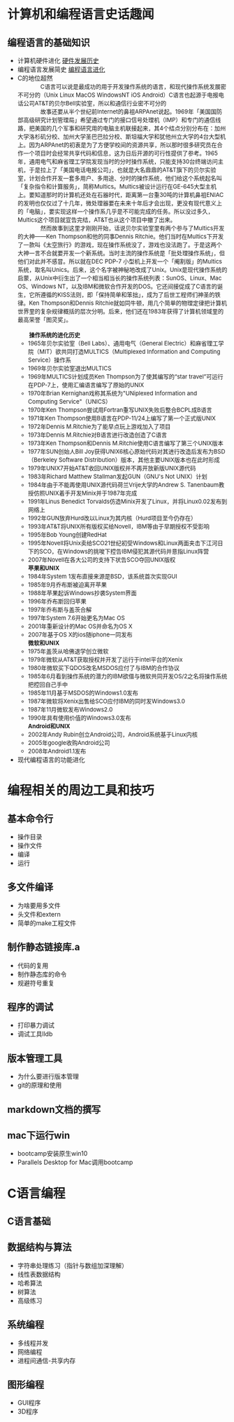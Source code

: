 # 计算机和编程语言史话趣闻
## 编程语言的基础知识
- 计算机硬件进化
[硬件发展历史](https://www.jianshu.com/p/6fb655c286bc)
- 编程语言发展简史
[编程语言进化](https://www.cnblogs.com/zzp-biog/p/9835580.html)
- C的地位超然
<br/><font size=2>　　　　C语言可以说是最成功的用于开发操作系统的语言，和现代操作系统发展密不可分的（Unix Linux MacOS WindowsNT iOS Android）C语言也起源于电报电话公司AT&T的贝尔Bell实验室，所以和通信行业密不可分的
<br/>　　　　故事还要从半个世纪前Internet的鼻祖ARPAnet说起。1969年「美国国防部高级研究计划管理局」希望通过专门的接口信号处理机（IMP）和专门的通信线路，把美国的几个军事和研究用的电脑主机联接起来，其4个结点分别分布在：加州大学洛杉矶分校、加州大学圣巴巴拉分校、斯坦福大学和犹他州立大学的4台大型机上。因为ARPAnet的初衷是为了方便学校间的资源共享，所以那时很多研究员在合作一个项目时会经常共享代码和信息，这为日后开源的可行性提供了参考。1965年，通用电气和麻省理工学院发现当时的分时操作系统，只能支持30台终端访问主机，于是拉上了「美国电话电报公司」，也就是大名鼎鼎的AT&T旗下的贝尔实验室，计划合作开发一套多用户、多用途、分时的操作系统，他们给这个系统起名叫「复杂指令和计算服务」，简称Multics。Multics被设计运行在GE-645大型主机上。要知道那时的计算机还处在石器时代，距离第一台重30吨的计算机鼻祖ENIAC的发明也仅仅过了十几年，微处理器要在未来十年后才会出现，更没有现代意义上的「电脑」，要实现这样一个操作系几乎是不可能完成的任务。所以没过多久，Multics这个项目就宣告完结，AT&T也从这个项目中撤了出来。
<br/>　　　　然而故事到这里才刚刚开始，话说贝尔实验室里有两个参与了Multics开发的大神——Ken Thompson和他的同事Dennis Ritchie。他们当时在Multics下开发了一款叫《太空旅行》的游戏，现在操作系统没了，游戏也没法跑了。于是这两个大神一言不合就要开发一个新系统。当时主流的操作系统是「批处理操作系统」，但他们对此并不感冒。所以就在DEC PDP-7 小型机上开发一个「阉割版」的Multics系统，取名叫Unics。后来，这个名字被神秘地改成了Unix。Unix是现代操作系统的启蒙，从Unix中衍生出了一个相当相当长的操作系统列表：SunOS、Linux、Mac OS、Windows NT，以及IBM和微软合作开发的DOS。它还间接促成了C语言的诞生，它所遵循的KISS法则，即「保持简单和笨拙」，成为了后世工程师们神圣的铁律。Ken Thompson和Dennis Ritchie就如同牛顿，用几个简单的物理定律把计算机世界里的复杂规律概括的层次分明。后来，他们还在1983年获得了计算机领域里的最高荣誉「图灵奖」。
<br/><br/><B>　　操作系统的进化历史</B>
   - 1965年贝尔实验室（Bell Labs）、通用电气（General Electric）和麻省理工学院（MIT）欲共同打造MULTICS（Multiplexed Information and Computing Service）操作系
   - 1969年贝尔实验室退出MULTICS
   - 1969年MULTICS计划成员Ken Thompson为了使其编写的“star travel”可运行在PDP-7上，使用汇编语言编写了原始的UNIX
   - 1970年Brian Kernighan戏称其系统为"UNiplexed Information and Computing Service"（UNICS）
   - 1970年Ken Thompson尝试用Fortran重写UNIX失败后整合BCPL成B语言
   - 1971年Ken Thompson使用B语言在PDP-11/24上编写了第一个正式版UNIX
   - 1972年Dennis M.Ritchie为了能早点玩上游戏加入了项目
   - 1973年Dennis M.Ritchie对B语言进行改造创造了C语言
   - 1973年Ken Thompson和Dennis M.Ritchie使用C语言编写了第三个UNIX版本
   - 1977年SUN创始人Bill Joy获得UNIX6核心原始代码对其进行改造后发布为BSD（Berkeley Software Distribution）版本，其他主要UNIX版本也在此时形成
   - 1979年UNIX7开始AT&T收回UNIX版权并不再开放新版UNIX源代码
   - 1983年Richard Matthew Stallman发起GUN（GNU's Not UNIX）计划
   - 1984年由于不能再使用UNIX源代码荷兰Vrije大学的Andrew S. Tanenbaum教授仿照UNIX着手开发Minix并于1987年完成
   - 1991年Linus Benedict Torvalds仿造Minix开发了Linux，并将Linux0.02发布到网络上
   - 1992年GUN放弃Hurd改以Linux为其内核（Hurd项目至今仍存在）
   - 1993年AT&T将UNIX所有版权买给Novell，IBM等由于早期授权不受影响
   - 1995年Bob Young创建RedHat
   - 1995年Novell将Unix卖给SCO21世纪初受Windows和Linux两面夹击下江河日下的SCO，在Windows的挑唆下控告IBM侵犯其源代码并意指Linux阵营
   - 2007年Novell在各大公司的支持下状告SCO夺回UNIX版权
<br/><B>苹果和UNIX</B>
   - 1984年System 1发布直接来源是BSD，该系统首次实现GUI
   - 1985年9月乔布斯被迫离开苹果
   - 1988年苹果起诉Windows抄袭System界面
   - 1996年乔布斯回归苹果
   - 1997年乔布斯与盖茨合解
   - 1997年System 7.6开始更名为Mac OS
   - 2001年重新设计的Mac OS并命名为OS X
   - 2007年基于OS X的ios随iphone一同发布
<br/><B>微软和UNIX</B>
   - 1975年盖茨从哈佛退学创立微软
   - 1979年微软从AT&T获取授权并开发了运行于intel平台的Xenix
   - 1980年微软买下QDOS改名MSDOS应付了与IBM的合作协议
   - 1985年6月看到操作系统的潜力的IBM欲借与微软共同开发OS/2之名将操作系统把控回自己手中
   - 1985年11月基于MSDOS的Windows1.0发布
   - 1987年微软将Xenix出售给SCO应付IBM的同时发Windows3.0
   - 1987年11月微软发布Windows2.0
   - 1990年具有使用价值的Windows3.0发布
<br/><B>Android和UNIX</B>
   - 2002年Andy Rubin创立Android公司，Android系统基于Linux内核
   - 2005年google收购Android公司
   - 2008年Android1.1发布<br/></font>
- 现代编程语言的功能进化
# 编程相关的周边工具和技巧
## 基本命令行
- 操作目录
- 操作文件
- 编译
- 运行
## 多文件编译
- 为啥要用多文件
- 头文件和extern
- 简单的make工程文件
## 制作静态链接库.a
- 代码的复用
- 制作静态库的命令
- 规避符号重复
## 程序的调试
- 打印暴力调试
- 调试工具lldb
## 版本管理工具
- 为什么要进行版本管理
- git的原理和使用
## markdown文档的撰写
## mac下运行win
- bootcamp安装原生win10
- Parallels Desktop for Mac调用bootcamp
# C语言编程
## C语言基础
## 数据结构与算法
- 字符串处理练习（指针与数组加深理解）
- 线性表数据结构
- 哈希算法
- 树算法
- 高级练习
## 系统编程
- 多线程并发
- 网络编程
- 进程间通信-共享内存
## 图形编程
- GUI程序
- 3D程序
